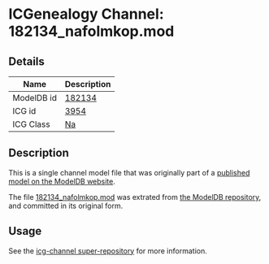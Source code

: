 # ICGenealogy Channel: 182134\_nafolmkop.mod

## Details

Name | Description
---- | -----------
ModelDB id | [182134](http://senselab.med.yale.edu/ModelDB/ShowModel.cshtml?model=182134)
ICG id | [3954](http://icg.neurotheory.ox.ac.uk/channels/2/3954)
ICG Class | [Na](http://icg.neurotheory.ox.ac.uk/channels/2)

## Description

This is a single channel model file that was originally part of a [published model on the ModelDB website](http://senselab.med.yale.edu/mModelDB/ShowModel.cshtml?model=182134).

The file [182134\_nafolmkop.mod](182134_nafolmkop.mod) was extrated from [the ModelDB repository](http://senselab.med.yale.edu/ModelDB/ShowModel.cshtml?model=182134), and committed in its original form.

## Usage

See the [icg-channel super-repository](https://github.com/icgenealogy/icg-channels) for more information.